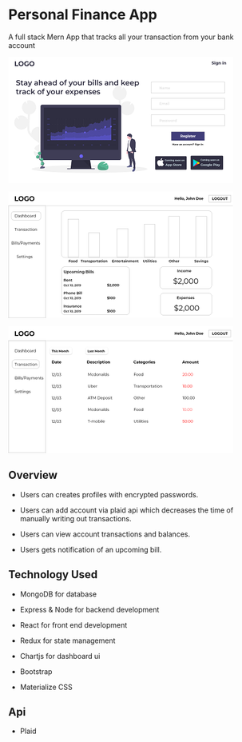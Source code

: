 # Personal Finance App
A full stack Mern App that tracks all your transaction from your bank account


![landing page](images/landing-page.png)

![Dashboard page](images/finance-dashboard.png)

![Transaction page](images/Transaction-page.png)


## Overview

* Users can creates profiles with encrypted passwords.

* Users can add account via plaid api which decreases the time of manually writing out transactions.

* Users can view account transactions and balances.

* Users gets notification of an upcoming bill.


## Technology Used

* MongoDB for database

* Express & Node for backend development

* React for front end development

* Redux for state management

* Chartjs for dashboard ui

* Bootstrap 

* Materialize CSS

## Api

 * Plaid
